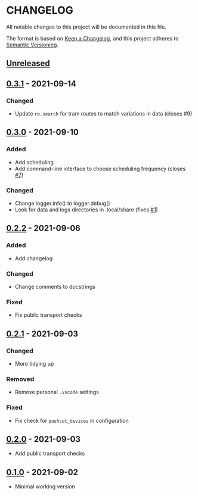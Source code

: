 # CHANGELOG

All notable changes to this project will be documented in this file.

The format is based on [Keep a Changelog], and this project adheres to [Semantic Versioning].

## [Unreleased]

## [0.3.1] - 2021-09-14

### Changed

- Update `re.search` for tram routes to match variations in data (closes #9)

## [0.3.0] - 2021-09-10

### Added

- Add scheduling
- Add command-line interface to choose scheduling frequency (closes [#7](https://github.com/claudinec/vic-exposure-site-alert/issues/7))

### Changed

- Change logger.info() to logger.debug()
- Look for data and logs directories in .local/share (fixes [#1](https://github.com/claudinec/vic-exposure-site-alert/issues/1))

## [0.2.2] - 2021-09-06

### Added

- Add changelog

### Changed

- Change comments to docstrings

### Fixed

- Fix public transport checks

## [0.2.1] - 2021-09-03

### Changed

- More tidying up

### Removed

- Remove personal `.vscode` settings

### Fixed

- Fix check for `pushcut_devices` in configuration

## [0.2.0] - 2021-09-03

- Add public transport checks

## [0.1.0] - 2021-09-02

- Minimal working version

<!-- Links -->

[keep a changelog]: https://keepachangelog.com/en/1.0.0/
[semantic versioning]: https://semver.org/spec/v2.0.0.html

<!-- Versions -->

[unreleased]: https://github.com/claudinec/vic-exposure-site-alert/compare/v0.3.1...HEAD
[0.3.1]: https://github.com/claudinec/vic-exposure-site-alert/compare/v0.3.0...v0.3.0
[0.3.0]: https://github.com/claudinec/vic-exposure-site-alert/compare/v0.2.2...v0.3.0
[0.2.2]: https://github.com/claudinec/vic-exposure-site-alert/compare/v0.2.1...v0.2.2
[0.2.1]: https://github.com/claudinec/vic-exposure-site-alert/compare/v0.2.0...v0.2.1
[0.2.0]: https://github.com/claudinec/vic-exposure-site-alert/compare/v0.1.0...v0.2.0
[0.1.0]: https://github.com/claudinec/vic-exposure-site-alert/releases/tag/v0.1.0
